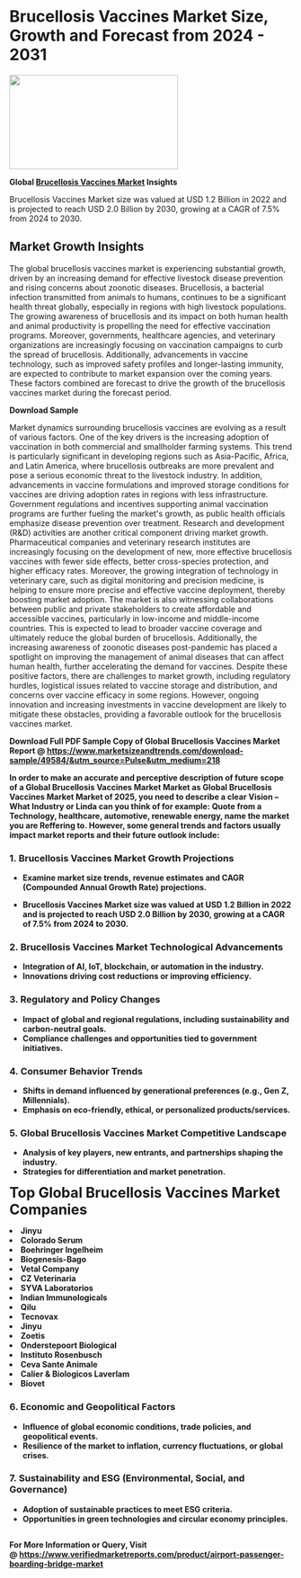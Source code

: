 <H1>Brucellosis Vaccines Market Size, Growth and Forecast from 2024 - 2031</H1><img class="aligncenter size-medium wp-image-584254" src="https://thirdeyenews.in/wp-content/uploads/2024/09/Global-Market-Research-300x168.jpeg" alt="" width="300" height="168" /><p><strong>Global&nbsp;<a href="https://www.marketsizeandtrends.com/download-sample/49584/&amp;utm_source=Pulse&amp;utm_medium=218">Brucellosis Vaccines Market</a> Insights</strong></p><p>Brucellosis Vaccines Market size was valued at USD 1.2 Billion in 2022 and is projected to reach USD 2.0 Billion by 2030, growing at a CAGR of 7.5% from 2024 to 2030.</p><p><h2>Market Growth Insights</h2> <p>The global brucellosis vaccines market is experiencing substantial growth, driven by an increasing demand for effective livestock disease prevention and rising concerns about zoonotic diseases. Brucellosis, a bacterial infection transmitted from animals to humans, continues to be a significant health threat globally, especially in regions with high livestock populations. The growing awareness of brucellosis and its impact on both human health and animal productivity is propelling the need for effective vaccination programs. Moreover, governments, healthcare agencies, and veterinary organizations are increasingly focusing on vaccination campaigns to curb the spread of brucellosis. Additionally, advancements in vaccine technology, such as improved safety profiles and longer-lasting immunity, are expected to contribute to market expansion over the coming years. These factors combined are forecast to drive the growth of the brucellosis vaccines market during the forecast period.</p> <p><strong>Download Sample</strong></p> <p>Market dynamics surrounding brucellosis vaccines are evolving as a result of various factors. One of the key drivers is the increasing adoption of vaccination in both commercial and smallholder farming systems. This trend is particularly significant in developing regions such as Asia-Pacific, Africa, and Latin America, where brucellosis outbreaks are more prevalent and pose a serious economic threat to the livestock industry. In addition, advancements in vaccine formulations and improved storage conditions for vaccines are driving adoption rates in regions with less infrastructure. Government regulations and incentives supporting animal vaccination programs are further fueling the market's growth, as public health officials emphasize disease prevention over treatment. Research and development (R&D) activities are another critical component driving market growth. Pharmaceutical companies and veterinary research institutes are increasingly focusing on the development of new, more effective brucellosis vaccines with fewer side effects, better cross-species protection, and higher efficacy rates. Moreover, the growing integration of technology in veterinary care, such as digital monitoring and precision medicine, is helping to ensure more precise and effective vaccine deployment, thereby boosting market adoption. The market is also witnessing collaborations between public and private stakeholders to create affordable and accessible vaccines, particularly in low-income and middle-income countries. This is expected to lead to broader vaccine coverage and ultimately reduce the global burden of brucellosis. Additionally, the increasing awareness of zoonotic diseases post-pandemic has placed a spotlight on improving the management of animal diseases that can affect human health, further accelerating the demand for vaccines. Despite these positive factors, there are challenges to market growth, including regulatory hurdles, logistical issues related to vaccine storage and distribution, and concerns over vaccine efficacy in some regions. However, ongoing innovation and increasing investments in vaccine development are likely to mitigate these obstacles, providing a favorable outlook for the brucellosis vaccines market.</p> <p><strong></p><p><span class=""><strong>Download Full PDF Sample Copy of Global Brucellosis Vaccines Market Report</strong> @ <a href="https://www.marketsizeandtrends.com/download-sample/49584/&amp;utm_source=Pulse&amp;utm_medium=218" target="_blank">https://www.marketsizeandtrends.com/download-sample/49584/&amp;utm_source=Pulse&amp;utm_medium=218</a></span></p><p>In order to make an accurate and perceptive description of future scope of a Global&nbsp;Brucellosis Vaccines Market Market as Global&nbsp;Brucellosis Vaccines Market Market of 2025, you need to describe a clear Vision &ndash; What Industry or Linda can you think of for example: Quote from a Technology, healthcare, automotive, renewable energy, name the market you are Reffering to. However, some general trends and factors usually impact market reports and their future outlook include:</p><h3>1.&nbsp;<strong>Brucellosis Vaccines Market Growth Projections</strong></h3><ul><li>Examine market size trends, revenue estimates and CAGR (Compounded Annual Growth Rate) projections.</li><li><p>Brucellosis Vaccines Market size was valued at USD 1.2 Billion in 2022 and is projected to reach USD 2.0 Billion by 2030, growing at a CAGR of 7.5% from 2024 to 2030.</p></li></ul><h3>2.&nbsp;<strong>Brucellosis Vaccines Market Technological Advancements</strong></h3><ul><li>Integration of AI, IoT, blockchain, or automation in the industry.</li><li>Innovations driving cost reductions or improving efficiency.</li></ul><h3>3.&nbsp;<strong>Regulatory and Policy Changes</strong></h3><ul><li>Impact of global and regional regulations, including sustainability and carbon-neutral goals.</li><li>Compliance challenges and opportunities tied to government initiatives.</li></ul><h3>4.&nbsp;<strong>Consumer Behavior Trends</strong></h3><ul><li>Shifts in demand influenced by generational preferences (e.g., Gen Z, Millennials).</li><li>Emphasis on eco-friendly, ethical, or personalized products/services.</li></ul><h3>5.&nbsp;<strong>Global Brucellosis Vaccines Market Competitive Landscape</strong></h3><ul><li>Analysis of key players, new entrants, and partnerships shaping the industry.</li><li>Strategies for differentiation and market penetration.</li></ul><p data-pm-slice="1 1 []"><span style="color: inherit; font-family: inherit; font-size: 25px;">Top Global Brucellosis Vaccines Market Companies</span></p><div class="" data-test-id=""><p><li>Jinyu</li><li> Colorado Serum</li><li> Boehringer Ingelheim</li><li> Biogenesis-Bago</li><li> Vetal Company</li><li> CZ Veterinaria</li><li> SYVA Laboratorios</li><li> Indian Immunologicals</li><li> Qilu</li><li> Tecnovax</li><li> Jinyu</li><li> Zoetis</li><li> Onderstepoort Biological</li><li> Instituto Rosenbusch</li><li> Ceva Sante Animale</li><li> Calier & Biologicos Laverlam</li><li> Biovet</li></p></div><h3>6.&nbsp;<strong>Economic and Geopolitical Factors</strong></h3><ul><li>Influence of global economic conditions, trade policies, and geopolitical events.</li><li>Resilience of the market to inflation, currency fluctuations, or global crises.</li></ul><h3>7.&nbsp;<strong>Sustainability and ESG (Environmental, Social, and Governance)</strong></h3><ul><li>Adoption of sustainable practices to meet ESG criteria.</li><li>Opportunities in green technologies and circular economy principles.</li></ul><h2><strong style="font-size: 14px;">For More Information or Query, Visit @&nbsp;</strong><a style="background-color: #ffffff; font-size: 14px;" href="https://www.marketsizeandtrends.com/report/brucellosis-vaccines-market/" target="_blank">https://www.verifiedmarketreports.com/product/airport-passenger-boarding-bridge-market</a></h2>
